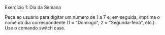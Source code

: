Exercício 1: Dia da Semana 

Peça ao usuário para digitar um número de 1 a 7 e, em seguida, imprima o nome do dia correspondente (1 = "Domingo", 2 = "Segunda-feira", etc.). Use o comando switch case. 
